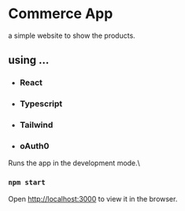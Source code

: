 
# Commerce App
a simple website to show the products.




## using ...
- ### React
- ### Typescript
- ### Tailwind
- ### oAuth0


Runs the app in the development mode.\
### `npm start`
Open [http://localhost:3000](http://localhost:3000) to view it in the browser.

